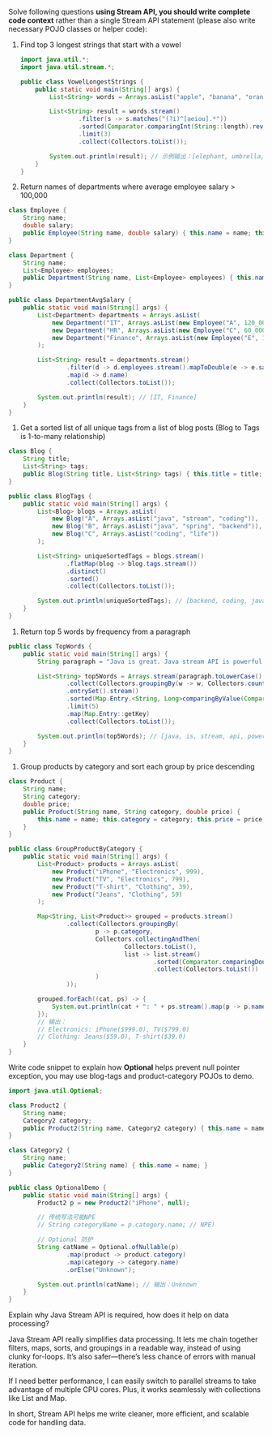 Solve following questions **using Stream API, you should write complete code context** rather than a single Stream API statement (please also write necessary POJO classes or helper code):

1. Find top 3 longest strings that start with a vowel

   ```java
   import java.util.*;
   import java.util.stream.*;
   
   public class VowelLongestStrings {
       public static void main(String[] args) {
           List<String> words = Arrays.asList("apple", "banana", "orange", "umbrella", "elephant", "ice", "octopus", "grape");
   
           List<String> result = words.stream()
                   .filter(s -> s.matches("(?i)^[aeiou].*"))
                   .sorted(Comparator.comparingInt(String::length).reversed())
                   .limit(3)
                   .collect(Collectors.toList());
   
           System.out.println(result); // 示例输出：[elephant, umbrella, octopus]
       }
   }
   
   ```

   

2. Return names of departments where average employee salary > 100,000

```java
class Employee {
    String name;
    double salary;
    public Employee(String name, double salary) { this.name = name; this.salary = salary; }
}

class Department {
    String name;
    List<Employee> employees;
    public Department(String name, List<Employee> employees) { this.name = name; this.employees = employees; }
}

public class DepartmentAvgSalary {
    public static void main(String[] args) {
        List<Department> departments = Arrays.asList(
            new Department("IT", Arrays.asList(new Employee("A", 120_000), new Employee("B", 110_000))),
            new Department("HR", Arrays.asList(new Employee("C", 60_000), new Employee("D", 70_000))),
            new Department("Finance", Arrays.asList(new Employee("E", 105_000), new Employee("F", 115_000)))
        );

        List<String> result = departments.stream()
                .filter(d -> d.employees.stream().mapToDouble(e -> e.salary).average().orElse(0) > 100_000)
                .map(d -> d.name)
                .collect(Collectors.toList());

        System.out.println(result); // [IT, Finance]
    }
}

```



1. Get a sorted list of all unique tags from a list of blog posts (Blog to Tags is 1-to-many relationship)

```java
class Blog {
    String title;
    List<String> tags;
    public Blog(String title, List<String> tags) { this.title = title; this.tags = tags; }
}

public class BlogTags {
    public static void main(String[] args) {
        List<Blog> blogs = Arrays.asList(
            new Blog("A", Arrays.asList("java", "stream", "coding")),
            new Blog("B", Arrays.asList("java", "spring", "backend")),
            new Blog("C", Arrays.asList("coding", "life"))
        );

        List<String> uniqueSortedTags = blogs.stream()
                .flatMap(blog -> blog.tags.stream())
                .distinct()
                .sorted()
                .collect(Collectors.toList());

        System.out.println(uniqueSortedTags); // [backend, coding, java, life, spring, stream]
    }
}

```



1. Return top 5 words by frequency from a paragraph

```java
public class TopWords {
    public static void main(String[] args) {
        String paragraph = "Java is great. Java stream API is powerful. Stream and lambda make Java code concise. Java Java Java!";

        List<String> top5Words = Arrays.stream(paragraph.toLowerCase().replaceAll("[^a-z ]", "").split("\\s+"))
                .collect(Collectors.groupingBy(w -> w, Collectors.counting()))
                .entrySet().stream()
                .sorted(Map.Entry.<String, Long>comparingByValue(Comparator.reverseOrder()))
                .limit(5)
                .map(Map.Entry::getKey)
                .collect(Collectors.toList());

        System.out.println(top5Words); // [java, is, stream, api, powerful]
    }
}

```



1. Group products by category and sort each group by price descending

```java
class Product {
    String name;
    String category;
    double price;
    public Product(String name, String category, double price) {
        this.name = name; this.category = category; this.price = price;
    }
}

public class GroupProductByCategory {
    public static void main(String[] args) {
        List<Product> products = Arrays.asList(
            new Product("iPhone", "Electronics", 999),
            new Product("TV", "Electronics", 799),
            new Product("T-shirt", "Clothing", 39),
            new Product("Jeans", "Clothing", 59)
        );

        Map<String, List<Product>> grouped = products.stream()
                .collect(Collectors.groupingBy(
                        p -> p.category,
                        Collectors.collectingAndThen(
                                Collectors.toList(),
                                list -> list.stream()
                                        .sorted(Comparator.comparingDouble((Product p) -> p.price).reversed())
                                        .collect(Collectors.toList())
                        )
                ));

        grouped.forEach((cat, ps) -> {
            System.out.println(cat + ": " + ps.stream().map(p -> p.name + "($" + p.price + ")").collect(Collectors.joining(", ")));
        });
        // 输出：
        // Electronics: iPhone($999.0), TV($799.0)
        // Clothing: Jeans($59.0), T-shirt($39.0)
    }
}

```

Write code snippet to explain how **Optional** helps prevent null pointer exception, you may use blog-tags and product-category POJOs to demo.



```java
import java.util.Optional;

class Product2 {
    String name;
    Category2 category;
    public Product2(String name, Category2 category) { this.name = name; this.category = category; }
}

class Category2 {
    String name;
    public Category2(String name) { this.name = name; }
}

public class OptionalDemo {
    public static void main(String[] args) {
        Product2 p = new Product2("iPhone", null);

        // 传统写法可能NPE
        // String categoryName = p.category.name; // NPE!

        // Optional 防护
        String catName = Optional.ofNullable(p)
                .map(product -> product.category)
                .map(category -> category.name)
                .orElse("Unknown");

        System.out.println(catName); // 输出：Unknown
    }
}

```

Explain why Java Stream API is required, how does it help on data processing?

Java Stream API really simplifies data processing. It lets me chain together filters, maps, sorts, and groupings in a readable way, instead of using clunky for-loops. It’s also safer—there’s less chance of errors with manual iteration.

If I need better performance, I can easily switch to parallel streams to take advantage of multiple CPU cores. Plus, it works seamlessly with collections like List and Map.

In short, Stream API helps me write cleaner, more efficient, and scalable code for handling data.